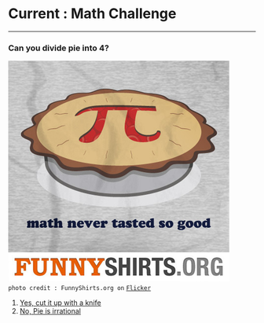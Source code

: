 # Current : Math Challenge
---

### Can you divide pie into 4?  
![pie](../images/pie.jpg)  
`photo credit : FunnyShirts.org on` [`Flicker`](https://www.flickr.com/photos/funnyshirts/5435754441) 

1. [Yes, cut it up with a knife]()   
2. [No, Pie is irrational]()
